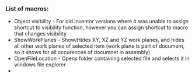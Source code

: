 ### List of macros:
 - Object visibility - For old inventor versions where it was unable to assign shortcut to visibility function, however you can assign shortcut to macro that changes visibility
 - ShowWorkPlanes - Show/Hides XY, XZ and YZ work planes, and hides all other work planes of selected item (work plane is part of document, so it shows for all occurences of documnet in assembly)
 - OpenFileLocation - Opens folder containing selected file and selects it in windows file explorer
 - 
 